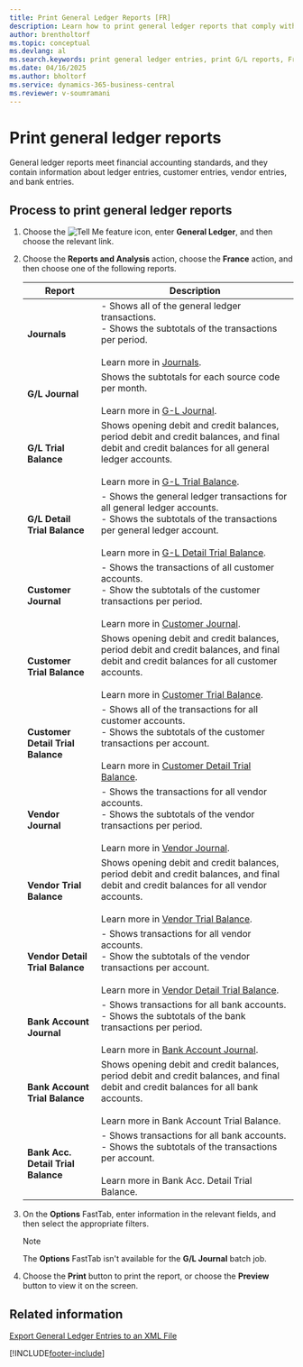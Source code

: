 ```yaml
---
title: Print General Ledger Reports [FR]
description: Learn how to print general ledger reports that comply with financial accounting standards. These reports include details about ledger, customer, vendor, and bank entries.
author: brentholtorf
ms.topic: conceptual
ms.devlang: al
ms.search.keywords: print general ledger entries, print G/L reports, French version
ms.date: 04/16/2025
ms.author: bholtorf
ms.service: dynamics-365-business-central
ms.reviewer: v-soumramani
---
```


# Print general ledger reports

General ledger reports meet financial accounting standards, and they contain information about ledger entries, customer entries, vendor entries, and bank entries.  

## Process to print general ledger reports  

1. Choose the ![Tell Me feature](../../media/ui-search/search_small.png "Tell me what you want to do") icon, enter **General Ledger**, and then choose the relevant link.  
1. Choose the **Reports and Analysis** action, choose the **France** action, and then choose one of the following reports.  

    |Report|Description|  
    |------------|---------------------------------------|  
    |**Journals**|- Shows all of the general ledger transactions.<br/>- Shows the subtotals of the transactions per period.<br><br/> Learn more in [Journals](../../ui-work-general-journals.md).|  
    |**G/L Journal**|Shows the subtotals for each source code per month.<br><br/>Learn more in [G-L Journal](../../ui-work-general-journals.md).|  
    |**G/L Trial Balance**|Shows opening debit and credit balances, period debit and credit balances, and final debit and credit balances for all general ledger accounts.<br><br/> Learn more in [G-L Trial Balance](../../reports/report-4405.md).|  
    |**G/L Detail Trial Balance**|- Shows the general ledger transactions for all general ledger accounts.<br/>- Shows the subtotals of the transactions per general ledger account.<br><br/> Learn more in [G-L Detail Trial Balance](../../reports/report-4.md).|  
    |**Customer Journal**|- Shows the transactions of all customer accounts.<br/>- Show the subtotals of the customer transactions per period.<br><br/> Learn more in [Customer Journal](../../ui-work-general-journals.md).|  
    |**Customer Trial Balance**|Shows opening debit and credit balances, period debit and credit balances, and final debit and credit balances for all customer accounts.<br><br/> Learn more in [Customer Trial Balance](../../reports/report-129.md).|  
    |**Customer Detail Trial Balance**|- Shows all of the transactions for all customer accounts.<br/>- Shows the subtotals of the customer transactions per account.<br><br/> Learn more in [Customer Detail Trial Balance](../../reports/report-4.md).|  
    |**Vendor Journal**|- Shows the transactions for all vendor accounts.<br/>- Shows the subtotals of the vendor transactions per period.<br><br/> Learn more in [Vendor Journal](../../ui-work-general-journals.md).|  
    |**Vendor Trial Balance**|Shows opening debit and credit balances, period debit and credit balances, and final debit and credit balances for all vendor accounts.<br><br/> Learn more in [Vendor Trial Balance](../../reports/report-329.md).|  
    |**Vendor Detail Trial Balance**|- Shows transactions for all vendor accounts.<br/>- Show the subtotals of the vendor transactions per account.<br><br/> Learn more in [Vendor Detail Trial Balance](../../reports/report-304.md).|  
    |**Bank Account Journal**|- Shows transactions for all bank accounts.<br/>- Shows the subtotals of the bank transactions per period.<br><br/> Learn more in [Bank Account Journal](../../ui-work-general-journals.md).|  
    |**Bank Account Trial Balance**|Shows opening debit and credit balances, period debit and credit balances, and final debit and credit balances for all bank accounts.<br><br/> Learn more in Bank Account Trial Balance.|  
    |**Bank Acc. Detail Trial Balance**|- Shows transactions for all bank accounts.<br>- Shows the subtotals of the transactions per account.<br><br/> Learn more in Bank Acc. Detail Trial Balance.|  

1. On the **Options** FastTab, enter information in the relevant fields, and then select the appropriate filters.  

    > [!NOTE]  
    > The **Options** FastTab isn't available for the **G/L Journal** batch job.  

1. Choose the **Print** button to print the report, or choose the **Preview** button to view it on the screen.  

## Related information

[Export General Ledger Entries to an XML File](how-to-export-general-ledger-entries-to-an-xml-file.md)

[!INCLUDE[footer-include](../../includes/footer-banner.md)]
